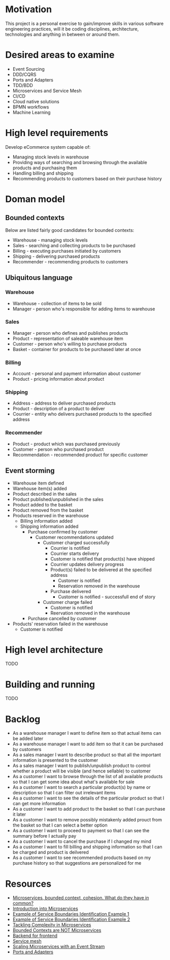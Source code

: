 # Motivation

This project is a personal exercise to gain/improve skills in various software engineering practices, will it be coding disciplines, architecture, technologies and anything in between or around them.

# Desired areas to examine
- Event Sourcing
- DDD/CQRS
- Ports and Adapters
- TDD/BDD
- Microservices and Service Mesh
- CI/CD
- Cloud native solutions
- BPMN workflows
- Machine Learning

# High level requirements
Develop eCommerce system capable of:

 - Managing stock levels in warehouse
 - Providing ways of searching and browsing through the available products and purchasing them
 - Handling billing and shipping
 - Recommending products to customers based on their purchase history

# Doman model
## Bounded contexts
Below are listed fairly good candidates for bounded contexts:

- Warehouse - managing stock levels
- Sales - searching and collecting products to be purchased
- Billing - executing purchases initiated by customers
- Shipping - delivering purchased products
- Recommender - recommending products to customers

## Ubiquitous language
### Warehouse
- Warehouse - collection of items to be sold
- Manager - person who's responsible for adding items to warehouse

### Sales
- Manager - person who defines and publishes products
- Product - representation of saleable warehouse item
- Customer - person who's willing to purchase products
- Basket - container for products to be purchased later at once

### Billing
- Account - personal and payment information about customer
- Product - pricing information about product

### Shipping
- Address - address to deliver purchased products
- Product - description of a product to deliver
- Courrier - entity who delivers purchased products to the specified address

### Recommender
- Product - product which was purchased previously
- Customer - person who purchased product
- Recommendation - recommended product for specific customer

## Event storming
- Warehouse item defined
- Warehouse item(s) added
- Product described in the sales
- Product published/unpublished in the sales
- Product added to the basket
- Product removed from the basket
- Products reserved in the warehouse
	- Billing information added
	- Shipping information added
		- Purchase confirmed by customer
			- Customer recommendations updated
				- Customer charged successfully
					- Courrier is notified
					- Courrier starts delivery
					- Customer is notified that product(s) have shipped
					- Courrier updates delivery progress
					- Product(s) failed to be delivered at the specified address
						- Customer is notified
						- Reservation removed in the warehouse
					- Purchase delivered
						- Customer is notified - successfull end of story
				- Customer charge failed
				   - Customer is notified
				   - Reervation removed in the warehouse
	   - Purchase cancelled by customer
- Products' reservation failed in the warehouse
	- Customer is notified




# High level architecture
TODO

# Building and running
TODO

# Backlog
- As a warehouse manager I want to define item so that actual items can be added later
- As a warehouse manager I want to add item so that it can be purchased by customers
- As a sales manager I want to describe product so that all the important information is presented to the customer
- As a sales manager I want to publish/unpublish product to control whether a product will be visible (and hence sellable) to customer
- As a customer I want to browse through the list of all available products so that I can get some idea about what's available for sale
- As a customer I want to search a particular product(s) by name or description so that I can filter out irrelevant items
- As a customer I want to see the details of the particular product so that I can get more information
- As a customer I want to add product to the basket so that I can purchase it later
- As a customer I want to remove possibly mistakenly added prouct from the basket so that I can select a better option
- As a customer I want to proceed to payment so that I can see the summary before I actually pay
- As a customer I want to cancel the purchase if I changed my mind
- As a customer I want to fill billing and shipping information so that I can be charged and product is deilvered
- As a customer I want to see recommended products based on my purchase history so that suggestions are personalized for me

# Resources
- [Microservices, bounded context, cohesion. What do they have in common?](https://hackernoon.com/microservices-bounded-context-cohesion-what-do-they-have-in-common-1107b70342b3)
- [Introduction into Microservices](https://specify.io/concepts/microservices)
- [Example of Service Boundaries Identification Example 1](https://hackernoon.com/example-of-service-boundaries-identification-e9077c513560)
- [Example of Service Boundaries Identification Example 2](https://hackernoon.com/service-boundaries-identification-example-in-e-commerce-a2c01a1b8ee9)
- [Tackling Complexity in Microservices](https://vladikk.com/2018/02/28/microservices/)
- [Bounded Contexts are NOT Microservices](https://vladikk.com/2018/01/21/bounded-contexts-vs-microservices/)
- [Backend for frontend](https://samnewman.io/patterns/architectural/bff/)
- [Service mesh](https://www.thoughtworks.com/radar/techniques/service-mesh)
- [Scaling Microservices with an Event Stream](https://www.thoughtworks.com/de/insights/blog/scaling-microservices-event-stream)
- [Ports and Adapters](https://softwarecampament.wordpress.com/portsadapters/)
